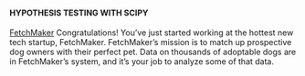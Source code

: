 #### HYPOTHESIS TESTING WITH SCIPY
<a href="https://www.codecademy.com/paths/analyze-data-with-python/tracks/ida-7-hypothesis-testing-scipy/modules/ida-7-1-hypothesis-testing/projects/fetchmaker" target="_blank">FetchMaker</a>
Congratulations! You’ve just started working at the hottest new tech startup, FetchMaker. FetchMaker’s mission is to match up prospective dog owners with their perfect pet. Data on thousands of adoptable dogs are in FetchMaker’s system, and it’s your job to analyze some of that data.
